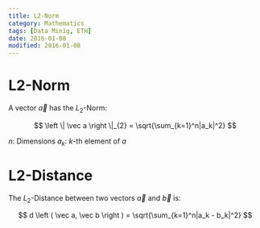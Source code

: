 ```yaml
---
title: L2-Norm
category: Mathematics
tags: [Data Minig, ETH]
date: 2016-01-08
modified: 2016-01-08
---
```

L2-Norm
=======

A vector $\vec a$ has the $L_2$-Norm: 

$$
\left \| \vec a \right \|_{2} = \sqrt{\sum_{k=1}^n|a_k|^2}
$$


$n$: Dimensions
$a_k$: $k$-th element of $a$


L2-Distance
===========

The $L_2$-Distance between two vectors $\vec a$ and $\vec b$ is:

$$
d \left ( \vec a, \vec b  \right ) = \sqrt{\sum_{k=1}^n|a_k - b_k|^2}
$$
